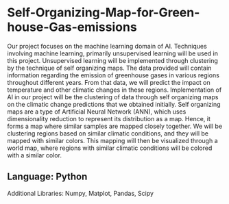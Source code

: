 # Self-Organizing-Map-for-Green-house-Gas-emissions

Our project focuses on the machine learning domain of AI. Techniques involving machine learning, primarily unsupervised learning will be used in this project. Unsupervised learning will be implemented through clustering by the technique of self organizing maps. 
The data provided will contain information regarding the emission of greenhouse gases in various regions throughout different years. From that data, we will predict the impact on temperature and other climatic changes in these regions. Implementation of AI in our project will be the clustering of data through self organizing maps on the climatic change predictions that we obtained initially. 
Self organizing maps are a type of Artificial Neural Network (ANN), which uses dimensionality reduction to represent its distribution as a map. Hence, it forms a map where similar samples are mapped closely together. We will be clustering regions based on similar climatic conditions, and they will be mapped with similar colors. This mapping will then be visualized through a world map, where regions with similar climatic conditions will be colored with a similar color. 

## Language: Python
Additional Libraries: Numpy, Matplot, Pandas, Scipy
